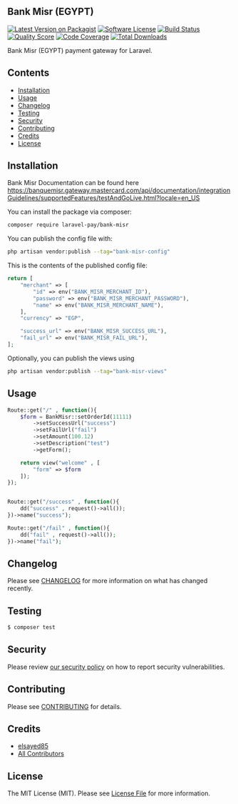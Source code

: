 ## Bank Misr (EGYPT)

[![Latest Version on Packagist](https://img.shields.io/packagist/v/laravel-pay/fawry.svg?style=flat-square)](https://packagist.org/packages/laravel-pay/fawry)
[![Software License](https://img.shields.io/badge/license-MIT-brightgreen.svg?style=flat-square)](LICENSE.md)
[![Build Status](https://img.shields.io/travis/laravel-pay/fawry/master.svg?style=flat-square)](https://travis-ci.org/laravel-pay/fawry)
[![Quality Score](https://img.shields.io/scrutinizer/g/laravel-pay/fawry.svg?style=flat-square)](https://scrutinizer-ci.com/g/laravel-pay/fawry)
[![Code Coverage](https://img.shields.io/scrutinizer/coverage/g/laravel-pay/fawry/master.svg?style=flat-square)](https://scrutinizer-ci.com/g/laravel-pay/fawry/?branch=master)
[![Total Downloads](https://img.shields.io/packagist/dt/laravel-pay/fawry.svg?style=flat-square)](https://packagist.org/packages/laravel-pay/fawry)

Bank Misr (EGYPT) payment gateway for Laravel.

## Contents

- [Installation](#installation)
- [Usage](#usage)
- [Changelog](#changelog)
- [Testing](#testing)
- [Security](#security)
- [Contributing](#contributing)
- [Credits](#credits)
- [License](#license)


## Installation

Bank Misr Documentation can be found here
<a href="https://banquemisr.gateway.mastercard.com/api/documentation/integrationGuidelines/supportedFeatures/testAndGoLive.html?locale=en_US">https://banquemisr.gateway.mastercard.com/api/documentation/integrationGuidelines/supportedFeatures/testAndGoLive.html?locale=en_US <a/>



You can install the package via composer:

```bash
composer require laravel-pay/bank-misr
```

You can publish the config file with:

```bash
php artisan vendor:publish --tag="bank-misr-config"
```

This is the contents of the published config file:

```php
return [
    "merchant" => [
        "id" => env("BANK_MISR_MERCHANT_ID"),
        "password" => env("BANK_MISR_MERCHANT_PASSWORD"),
        "name" => env("BANK_MISR_MERCHANT_NAME"),
    ],
    "currency" => "EGP",

    "success_url" => env("BANK_MISR_SUCCESS_URL"),
    "fail_url" => env("BANK_MISR_FAIL_URL"),
];

```

Optionally, you can publish the views using

```bash
php artisan vendor:publish --tag="bank-misr-views"
```

## Usage

```php
Route::get("/" , function(){
    $form = BankMisr::setOrderId(11111)
        ->setSuccessUrl("success")
        ->setFailUrl("fail")
        ->setAmount(100.12)
        ->setDescription("test")
        ->getForm();

    return view("welcome" , [
        "form" => $form
    ]);
});


Route::get("/success" , function(){
    dd("success" , request()->all());
})->name("success");

Route::get("/fail" , function(){
    dd("fail" , request()->all());
})->name("fail");
```

## Changelog

Please see [CHANGELOG](CHANGELOG.md) for more information on what has changed recently.

## Testing

``` bash
$ composer test
```

## Security

Please review [our security policy](../../security/policy) on how to report security vulnerabilities.

## Contributing

Please see [CONTRIBUTING](CONTRIBUTING.md) for details.

## Credits

- [elsayed85](https://github.com/elsayed85)
- [All Contributors](../../contributors)

## License

The MIT License (MIT). Please see [License File](LICENSE.md) for more information.
